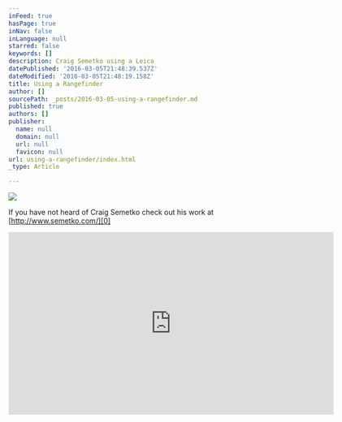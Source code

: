 ```yaml
---
inFeed: true
hasPage: true
inNav: false
inLanguage: null
starred: false
keywords: []
description: Craig Semetko using a Leica
datePublished: '2016-03-05T21:48:39.537Z'
dateModified: '2016-03-05T21:48:19.158Z'
title: Using a Rangefinder
author: []
sourcePath: _posts/2016-03-05-using-a-rangefinder.md
published: true
authors: []
publisher:
  name: null
  domain: null
  url: null
  favicon: null
url: using-a-rangefinder/index.html
_type: Article

---
```

![](https://the-grid-user-content.s3-us-west-2.amazonaws.com/7d148b03-a924-419e-b77f-e15ca441da15.jpg)

If you have not heard of Craig Semetko check out his work at [http://www.semetko.com/][0]

<iframe width="640" height="360" src="https://www.youtube.com/embed/neN2QxYWj_w" frameborder="0" allowfullscreen="allowfullscreen" style=""></iframe>



[0]: http://www.semetko.com/